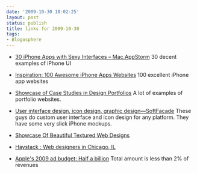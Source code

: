 ```yaml
---
date: '2009-10-30 18:02:25'
layout: post
status: publish
title: links for 2009-10-30
tags:
- Blogosphere
---
```


* [30 iPhone Apps with Sexy Interfaces – Mac.AppStorm](http://mac.appstorm.net/roundups/iphone-roundups/30-iphone-apps-with-sexy-interfaces/) 30 decent examples of iPhone UI

* [Inspiration: 100 Awesome iPhone Apps Websites](http://www.macstories.net/stories/100-awesome-iphone-apps-websites/) 100 excellent iPhone app websites
 
* [Showcase of Case Studies in Design Portfolios](http://www.smashingmagazine.com/2009/09/20/showcase-of-case-studies-in-design-portfolios/) A lot of examples of portfolio websites.

* [User interface design, icon design, graphic design—SoftFacade](http://www.softfacade.com/iphone/index.html) These guys do custom user interface and icon design for any platform.  They have some very slick iPhone mockups.

* [Showcase Of Beautiful Textured Web Designs](http://www.smashingmagazine.com/2009/10/29/showcase-of-beautiful-textured-web-designs/)

* [Haystack : Web designers in Chicago, IL](http://haystack.com/chicago)
        
* [Apple's 2009 ad budget: Half a billion](http://brainstormtech.blogs.fortune.cnn.com/2009/10/28/apples-2009-ad-budget-half-a-billion/) Total amount is less than 2% of revenues
